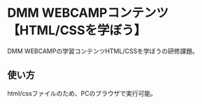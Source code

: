 # DMM WEBCAMPコンテンツ【HTML/CSSを学ぼう】
DMM WEBCAMPの学習コンテンツHTML/CSSを学ぼうの研修課題。
## 使い方
html/cssファイルのため、PCのブラウザで実行可能。

